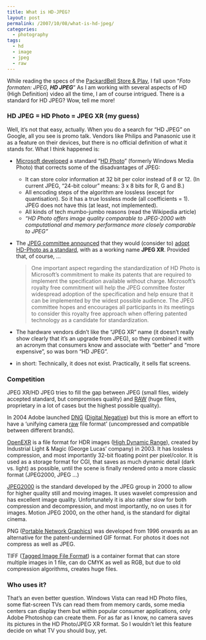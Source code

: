 ```yaml
---
title: What is HD-JPEG?
layout: post
permalink: /2007/10/08/what-is-hd-jpeg/
categories:
  - photography
tags:
  - hd
  - image
  - jpeg
  - raw
---
```

While reading the specs of the [PackardBell Store & Play](http://nl.packardbell.be/products/opslagmedia/store-and-play/store-and-play-3500-320-gb/productsheet-C050500000-1165.html), I fall upon &#8220;_Foto formaten: JPEG, **HD JPEG**_&#8221; As I am working with several aspects of HD (High Definition) video all the time, I am of course intrigued. There is a standard for HD JPEG? Wow, tell me more!

### HD JPEG = HD Photo = JPEG XR (my guess)

Well, it&#8217;s not that easy, actually. When you do a search for &#8220;HD JPEG&#8221; on Google, all you see is promo talk. Vendors like Philips and Panasonic use it as a feature on their devices, but there is no official definition of what it stands for. What I think happened is:

  * [Microsoft developed](http://www.microsoft.com/whdc/xps/wmphotodwn.mspx) a standard &#8220;[HD Photo](http://en.wikipedia.org/wiki/HD_Photo)&#8221; (formerly Windows Media Photo) that corrects some of the disadvantages of JPEG: 
      * It can store color information at 32 bit per color instead of 8 or 12. (In current JPEG, &#8220;24-bit colour&#8221; means: 3 x 8 bits for R, G and B.)
      * All encoding steps of the algorithm are lossless (except for quantisation). So it has a true lossless mode (all coefficients = 1). JPEG does not have this (at least, not implemented).
      * All kinds of tech mumbo-jumbo reasons (read the Wikipedia article)
      * _&#8220;HD Photo offers image quality comparable to JPEG-2000 with computational and memory performance more closely comparable to JPEG&#8221;_
  * The [JPEG committee announced](http://www.jpeg.org/newsrel19.html?langsel=en) that they would (consider to) [adopt HD-Photo as a standard](http://www.engadget.com/2007/08/01/microsofts-hd-photo-format-considered-for-new-jpeg-standard/), with as a working name **JPEG XR**. Provided that, of course, &#8230;  
    > One important aspect regarding the standardization of HD Photo is Microsoft&#8217;s commitment to make its patents that are required to implement the specification available without charge. Microsoft&#8217;s royalty free commitment will help the JPEG committee foster widespread adoption of the specification and help ensure that it can be implemented by the widest possible audience. The JPEG committee hopes and encourages all participants in its meetings to consider this royalty free approach when offering patented technology as a candidate for standardization.

  * The hardware vendors didn&#8217;t like the &#8220;JPEG XR&#8221; name (it doesn&#8217;t really show clearly that it&#8217;s an upgrade from JPEG), so they combined it with an acronym that consumers know and associate with &#8220;better&#8221; and &#8220;more expensive&#8221;, so was born &#8220;HD JPEG&#8221;.
  * in short: Technically, it does not exist. Practically, it sells flat screens.

### Competition<!--more-->

JPEG XR/HD JPEG tries to fill the gap between JPEG (small files, widely accepted standard, but compromises quality) and [RAW](http://en.wikipedia.org/wiki/RAW_image_format) (huge files, proprietary in a lot of cases but the highest possible quality).

In 2004 Adobe launched [DNG](http://www.adobe.com/products/dng/) ([Digital Negative](http://en.wikipedia.org/wiki/Digital_Negative_%28file_format%29)) but this is more an effort to have a &#8216;unifying camera <u>raw</u> file format&#8217; (uncompressed and compatible between different brands).

[OpenEXR](http://en.wikipedia.org/wiki/OpenEXR) is a file format for HDR images ([High Dynamic Range](http://en.wikipedia.org/wiki/High_dynamic_range_imaging)), created by Industrial Light & Magic (George Lucas&#8217; company) in 2003. It has lossless compression, and most importantly 32-bit floating point per pixel/color. It is used as a storage format for CGI, that saves as much dynamic detail (dark vs. light) as possible, until the scene is finally rendered onto a more classic format (JPEG2000, JPEG &#8230;)

[JPEG2000](http://en.wikipedia.org/wiki/JPEG_2000) is the standard developed by the JPEG group in 2000 to allow for higher quality still and moving images. It uses wavelet compression and has excellent image quality. Unfortunately it is also rather slow for both compression and decompression, and most importantly, no on uses it for images. Motion JPEG 2000, on the other hand, is the standard for digital cinema.

PNG ([Portable Network Graphics](http://en.wikipedia.org/wiki/Portable_Network_Graphics)) was developed from 1996 onwards as an alternative for the patent-undermined GIF format. For photos it does not compress as well as JPEG.

TIFF ([Tagged Image File Format](http://en.wikipedia.org/wiki/Tagged_Image_File_Format)) is a container format that can store multiple images in 1 file, can do CMYK as well as RGB, but due to old compression algorithms, creates huge files.

### Who uses it?

That&#8217;s an even better question. Windows Vista can read HD Photo files, some flat-screen TVs can read them from memory cards, some media centers can display them but within popular consumer applications, only Adobe Photoshop can create them. For as far as I know, no camera saves its pictures in the HD Photo/JPEG XR format. So I wouldn&#8217;t let this feature decide on what TV you should buy, yet.
